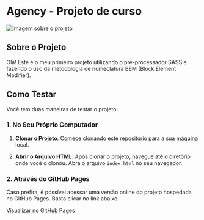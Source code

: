 # Agency - Projeto de curso

![Imagem sobre o projeto](https://github.com/Ruan-Moraes/Sass_Agency/assets/129057792/9b9d7e28-6b17-4f38-a63c-82a67aa72f77)

## Sobre o Projeto

Olá! Este é o meu primeiro projeto utilizando o pré-processador SASS e fazendo o uso da metodologia de nomeclatura BEM (Block Element Modifier).

## Como Testar

Você tem duas maneiras de testar o projeto:

### 1. No Seu Próprio Computador

1. **Clonar o Projeto**: Comece clonando este repositório para a sua máquina local.

2. **Abrir o Arquivo HTML**: Após clonar o projeto, navegue até o diretório onde você o clonou. Abra o arquivo `index.html` no seu navegador.

### 2. Através do GitHub Pages

Caso prefira, é possível acessar uma versão online do projeto hospedada no GitHub Pages. Basta clicar no link abaixo:

[Visualizar no GitHub Pages](https://ruan-moraes.github.io/Sass_Agency/)

